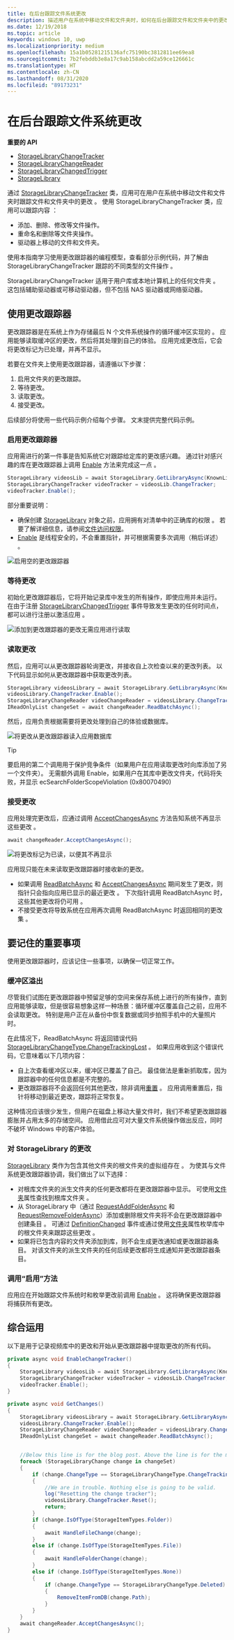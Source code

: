 ```yaml
---
title: 在后台跟踪文件系统更改
description: 描述用户在系统中移动文件和文件夹时，如何在后台跟踪文件和文件夹中的更改。
ms.date: 12/19/2018
ms.topic: article
keywords: windows 10, uwp
ms.localizationpriority: medium
ms.openlocfilehash: 15a1b05281215136afc75190bc3812811ee69ea8
ms.sourcegitcommit: 7b2febddb3e8a17c9ab158abcdd2a59ce126661c
ms.translationtype: HT
ms.contentlocale: zh-CN
ms.lasthandoff: 08/31/2020
ms.locfileid: "89173231"
---
```

# <a name="track-file-system-changes-in-the-background"></a>在后台跟踪文件系统更改

**重要的 API**

-   [StorageLibraryChangeTracker](/uwp/api/Windows.Storage.StorageLibraryChangeTracker) 
-   [StorageLibraryChangeReader](/uwp/api/windows.storage.storagelibrarychangereader) 
-   [StorageLibraryChangedTrigger](/uwp/api/Windows.ApplicationModel.Background.StorageLibraryContentChangedTrigger) 
-   [StorageLibrary](/uwp/api/windows.storage.storagelibrary) 

通过 [StorageLibraryChangeTracker](/uwp/api/Windows.Storage.StorageLibraryChangeTracker) 类，应用可在用户在系统中移动文件和文件夹时跟踪文件和文件夹中的更改  。 使用 StorageLibraryChangeTracker 类，应用可以跟踪内容  ：

- 添加、删除、修改等文件操作。
- 重命名和删除等文件夹操作。
- 驱动器上移动的文件和文件夹。

使用本指南学习使用更改跟踪器的编程模型，查看部分示例代码，并了解由 StorageLibraryChangeTracker 跟踪的不同类型的文件操作  。

StorageLibraryChangeTracker 适用于用户库或本地计算机上的任何文件夹  。 这包括辅助驱动器或可移动驱动器，但不包括 NAS 驱动器或网络驱动器。

## <a name="using-the-change-tracker"></a>使用更改跟踪器

更改跟踪器是在系统上作为存储最后 N 个文件系统操作的循环缓冲区实现的  。 应用能够读取缓冲区的更改，然后将其处理到自己的体验。 应用完成更改后，它会将更改标记为已处理，并再不显示。

若要在文件夹上使用更改跟踪器，请遵循以下步骤：

1. 启用文件夹的更改跟踪。
2. 等待更改。
3. 读取更改。
4. 接受更改。

后续部分将使用一些代码示例介绍每个步骤。 文末提供完整代码示例。

### <a name="enable-the-change-tracker"></a>启用更改跟踪器

应用需进行的第一件事是告知系统它对跟踪给定库的更改感兴趣。 通过针对感兴趣的库在更改跟踪器上调用 [Enable](/uwp/api/windows.storage.storagelibrarychangetracker.enable) 方法来完成这一点  。

```csharp
StorageLibrary videosLib = await StorageLibrary.GetLibraryAsync(KnownLibraryId.Videos);
StorageLibraryChangeTracker videoTracker = videosLib.ChangeTracker;
videoTracker.Enable();
```

部分重要说明：

- 确保创建 [StorageLibrary](/uwp/api/windows.storage.storagelibrary) 对象之前，应用拥有对清单中的正确库的权限  。 若要了解详细信息，请参阅[文件访问权限](./file-access-permissions.md)。
- [Enable](/uwp/api/windows.storage.storagelibrarychangetracker.enable) 是线程安全的，不会重置指针，并可根据需要多次调用（稍后详述）  。

![启用空的更改跟踪器](images/changetracker-enable.png)

### <a name="wait-for-changes"></a>等待更改

初始化更改跟踪器后，它将开始记录库中发生的所有操作，即使应用并未运行。 在由于注册 [StorageLibraryChangedTrigger](/uwp/api/Windows.ApplicationModel.Background.StorageLibraryContentChangedTrigger) 事件导致发生更改的任何时间点，都可以进行注册以激活应用  。

![添加到更改跟踪器的更改无需应用进行读取](images/changetracker-waiting.png)

### <a name="read-the-changes"></a>读取更改

然后，应用可以从更改跟踪器轮询更改，并接收自上次检查以来的更改列表。 以下代码显示如何从更改跟踪器中获取更改列表。

```csharp
StorageLibrary videosLibrary = await StorageLibrary.GetLibraryAsync(KnownLibraryId.Videos);
videosLibrary.ChangeTracker.Enable();
StorageLibraryChangeReader videoChangeReader = videosLibrary.ChangeTracker.GetChangeReader();
IReadOnlyList changeSet = await changeReader.ReadBatchAsync();
```

然后，应用负责根据需要将更改处理到自己的体验或数据库。

![将更改从更改跟踪器读入应用数据库](images/changetracker-reading.png)

> [!TIP]
> 要启用的第二个调用用于保护竞争条件（如果用户在应用读取更改时向库添加了另一个文件夹）。 无需额外调用 Enable，如果用户在其库中更改文件夹，代码将失败，并显示 ecSearchFolderScopeViolation (0x80070490) 

### <a name="accept-the-changes"></a>接受更改

应用处理完更改后，应通过调用 [AcceptChangesAsync](/uwp/api/windows.storage.storagelibrarychangereader.acceptchangesasync) 方法告知系统不再显示这些更改  。

```csharp
await changeReader.AcceptChangesAsync();
```

![将更改标记为已读，以便其不再显示](images/changetracker-accepting.png)

应用现只能在未来读取更改跟踪器时接收新的更改。

- 如果调用 [ReadBatchAsync](/uwp/api/windows.storage.storagelibrarychangereader.readbatchasync) 和 [AcceptChangesAsync](/uwp/api/windows.storage.storagelibrarychangereader.acceptchangesasync) 期间发生了更改，则指针只会指向应用已显示的最近更改  。 下次指针调用 ReadBatchAsync 时，这些其他更改将仍可用  。
- 不接受更改将导致系统在应用再次调用 ReadBatchAsync 时返回相同的更改集  。

## <a name="important-things-to-remember"></a>要记住的重要事项

使用更改跟踪器时，应该记住一些事项，以确保一切正常工作。

### <a name="buffer-overruns"></a>缓冲区溢出

尽管我们试图在更改跟踪器中预留足够的空间来保存系统上进行的所有操作，直到应用能够读取，但是很容易想象这样一种场景：循环缓冲区覆盖自己之前，应用不会读取更改。 特别是用户正在从备份中恢复数据或同步拍照手机中的大量照片时。

在此情况下，ReadBatchAsync 将返回错误代码 [StorageLibraryChangeType.ChangeTrackingLost](/uwp/api/windows.storage.storagelibrarychangetype)   。 如果应用收到这个错误代码，它意味着以下几项内容：

* 自上次查看缓冲区以来，缓冲区已覆盖了自己。 最佳做法是重新抓取库，因为跟踪器中的任何信息都是不完整的。
* 更改跟踪器将不会返回任何其他更改，除非调用[重置](/uwp/api/windows.storage.storagelibrarychangetracker.reset)  。 应用调用重置后，指针将移动到最近更改，跟踪将正常恢复。

这种情况应该很少发生，但用户在磁盘上移动大量文件时，我们不希望更改跟踪器膨胀并占用太多的存储空间。 应用借此应可对大量文件系统操作做出反应，同时不破坏 Windows 中的客户体验。

### <a name="changes-to-a-storagelibrary"></a>对 StorageLibrary 的更改

[StorageLibrary](/uwp/api/windows.storage.storagelibrary) 类作为包含其他文件夹的根文件夹的虚拟组存在  。 为使其与文件系统更改跟踪器协调，我们做出了以下选择：

- 对根库文件夹的派生文件夹的任何更改都将在更改跟踪器中显示。 可使用[文件夹](/uwp/api/windows.storage.storagelibrary.folders)属性查找到根库文件夹  。
- 从 StorageLibrary 中（通过 [RequestAddFolderAsync](/uwp/api/windows.storage.storagelibrary.requestaddfolderasync) 和 [RequestRemoveFolderAsync](/uwp/api/windows.storage.storagelibrary.requestremovefolderasync)）添加或删除根文件夹将不会在更改跟踪器中创建条目    。 可通过 [DefinitionChanged](/uwp/api/windows.storage.storagelibrary.definitionchanged) 事件或通过使用[文件夹](/uwp/api/windows.storage.storagelibrary.folders)属性枚举库中的根文件夹来跟踪这些更改   。
- 如果将已包含内容的文件夹添加到库，则不会生成更改通知或更改跟踪器条目。 对该文件夹的派生文件夹的任何后续更改都将生成通知并更改跟踪器条目。

### <a name="calling-the-enable-method"></a>调用“启用”方法

应用应在开始跟踪文件系统时和枚举更改前调用 [Enable](/uwp/api/windows.storage.storagelibrarychangetracker.enable)  。 这将确保更改跟踪器将捕获所有更改。  

## <a name="putting-it-together"></a>综合运用

以下是用于记录视频库中的更改和开始从更改跟踪器中提取更改的所有代码。

```csharp
private async void EnableChangeTracker()
{
    StorageLibrary videosLib = await StorageLibrary.GetLibraryAsync(KnownLibraryId.Videos);
    StorageLibraryChangeTracker videoTracker = videosLib.ChangeTracker;
    videoTracker.Enable();
}

private async void GetChanges()
{
    StorageLibrary videosLibrary = await StorageLibrary.GetLibraryAsync(KnownLibraryId.Videos);
    videosLibrary.ChangeTracker.Enable();
    StorageLibraryChangeReader videoChangeReader = videosLibrary.ChangeTracker.GetChangeReader();
    IReadOnlyList changeSet = await changeReader.ReadBatchAsync();


    //Below this line is for the blog post. Above the line is for the magazine
    foreach (StorageLibraryChange change in changeSet)
    {
        if (change.ChangeType == StorageLibraryChangeType.ChangeTrackingLost)
        {
            //We are in trouble. Nothing else is going to be valid.
            log("Resetting the change tracker");
            videosLibrary.ChangeTracker.Reset();
            return;
        }
        if (change.IsOfType(StorageItemTypes.Folder))
        {
            await HandleFileChange(change);
        }
        else if (change.IsOfType(StorageItemTypes.File))
        {
            await HandleFolderChange(change);
        }
        else if (change.IsOfType(StorageItemTypes.None))
        {
            if (change.ChangeType == StorageLibraryChangeType.Deleted)
            {
                RemoveItemFromDB(change.Path);
            }
        }
    }
    await changeReader.AcceptChangesAsync();
}
```